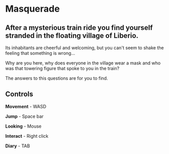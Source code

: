 # Masquerade

## After a mysterious train ride you find yourself stranded in the floating village of Liberio.

Its inhabitants are cheerful and welcoming, but you can't seem to shake the feeling that something is wrong...

Why are you here, why does everyone in the village wear a mask and who was that towering figure that spoke to you in the train? 

The answers to this questions are for you to find.


## Controls

**Movement** - WASD

**Jump** - Space bar

**Looking** - Mouse

**Interact** - Right click

**Diary** - TAB
